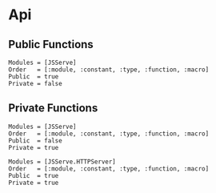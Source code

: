 # Api

## Public Functions

```@autodocs
Modules = [JSServe]
Order   = [:module, :constant, :type, :function, :macro]
Public  = true
Private = false
```

## Private Functions

```@autodocs
Modules = [JSServe]
Order   = [:module, :constant, :type, :function, :macro]
Public  = false
Private = true
```

```@autodocs
Modules = [JSServe.HTTPServer]
Order   = [:module, :constant, :type, :function, :macro]
Public  = true
Private = true
```
